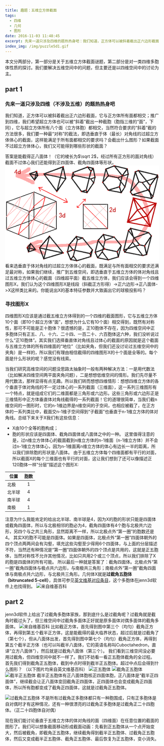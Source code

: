 ```yaml
---
title: 趣题：五维立方体截面
tags:
  - 四维
  - 几何
  - 图形
date: 2016-11-03 11:48:45
excerpt: 先来一道只涉及四维的题热热身吧：我们知道，正方体可以被斜着截出正六边形截面，它与正方体所有面都相交；推广到四维，某个斜着的截胞与超立方体所有八个胞都相交，选垂直于体（最长）对角线的过超立方体体心的截面，会截出什么图形？如果截面不过超立方体体心，我们又可能得到哪些形状的截面？
index_img: /img/puzzle5d1.gif
---
```


本文分两部分，第一部分是关于五维立方体截面谜题，第二部分是对一类四维多胞体性质的探讨。我们要解决五维空间中的问题，但主要还是以四维空间中的讨论为主。
## part 1
### 先来一道只涉及四维（不涉及五维）的题热热身吧
我们知道，正方体可以被斜着截出正六边形截面，它与正方体所有面都相交；推广到四维，我们希望超立方体也可以被“斜着”截出一种截胞（胞指三维的“面”，下同），它与超立方体所有八个面（立方体胞）都相交，当然符合要求的“斜着”截的方法很多，我们要一种最“对称”的截法，即选垂直于体（最长）对角线的过超立方体体心的截面，这样能满足于所有面都相交的要求吗？会截出什么图形？如果截面不过超立方体体心，我们又可能得到哪些形状的截面？

<!--more-->

答案是能截得正八面体！（它的棱长为$\sqrt 2$，经过所有正方形的面对角线）截面不过体心我们还能得到正四面体、截角四面体等形状。
![](/img/puzzle5d1.gif)
看来选垂直于体对角线的过超立方体体心的截面，既满足与所有面相交的要求还满足最对称，如果我们继续，推广到五维空间，即选垂直于五维立方体的体对角线且过五维立方体体心的截面（四维超平面）截五维立方体，我们应该会得到一个四维图形X，我们认为这个四维图形X是线段（斜截正方形得）->正六边形->正八面体->X这样类比来的。你能说出X的基本特征参数并大致画出它的球极投影吗？
### 寻找图形X
四维图形X应该是通过截五维立方体得到的一个四维的截面图形，它与五维立方体10个面（即10个超立方体“面”，想想为什么它有10个面）相交得到，既然有对称性，那可不可能是正十胞体？很遗憾的是，正10胞体不存在，因为四维空间中正多胞体只有正五、八、十六、二十四、一百二十、六百胞体这六种，我们没听说过什么“正10胞体”。其实我们选择垂直体对角线且过体心的截面的原因就是这个截面与五维立方体的所有四维面的“地位”（比如夹角，但我们还没讨论过五维空间中的夹角）是一样的，所以我们有理由相信截得的四维图形X的十个面是全等的。每个面是什么形状的呢？感觉没有线索。

当我们研究高维空间的问题没思路太抽象时一般有两种解决方法：一是用代数法（比如解决四维空间两平面夹角问题），二是想想低维空间的情形。我们先尽量不用代数法，那样显得有点无趣。所以我们转而想想四维情形：想想四维立方体的各个垂直于体对角线的不一定过体心的一系列截面（三维面），这一系列三维图形有一个特点，就是组成它们的二维面都是三角形或六边形。这些三角形或六边形正是三维情形中正方体垂直体对角线截得的一系列截面！它的道理很简单，当我们截n维空间的一图形时，它的n-1维边界是n维空间的子空间，也相应被截了，在正方体的一系列类比中，截面交n-1维子空间得到“子截面”也垂直于n-1维立方体的体对角线。总结下来关于X我们有这些信息：
- X由10个全等的胞构成；
- 胞的形状应该是四面体、截角四面体或八面体之中的一种。
这里值得注意的是，过n维立方体体心的截面截到n维立方体的n-1维面（n-1维立方体）并不会过n-1维立方体体心，因为n-1维面离n维立方体的体心有边长一半的距离，所以我们排除胞的形状是八面体。
由于五维立方体每个四维面都有平行的对面，所以截面X的每个三维面也有平行的对面，这让我们想到了还可以像描述正120胞体一样“分层”描述这个图形X:

| 位置        | 胞数           |
| ------------- |:-------------:|
| 北极      | 1 |
| 北半球      | 4      |
| 南半球 | 4      |
| 南极      | 1 |

注意为什么我能肯定的给出北半球、南半球是4，因为X的胞的形状只能是四面体或截角四面体，所以与北极相邻的胞必为4，截角四面体有4个胞与北极共六边形，另四个与之共三角形，显然距离不一样，所以北极点外“第一圈”的胞数还是4。
其实X的胞不可能是四面体。如果是四面体，北极点外“第一圈”四面体朝外的四个顶点两两间会有沟壑，填充这些沟壑至少得用6个四面体，与上面的分层描述不符，当然还有种情况是“第一圈”四面体朝外的四个顶点是共用的，这就是正五胞体，当然对称性不允许其他情况，比如只共用2个或三个顶点，所以我们排除了X的胞是四面体的所有可能。
所以最后一种就是答案了：截角四面体。北极点外“第一圈”截角四面体与极点共六边形，与南极共三角形；南极点外“第一圈”截角四面体与南极点共六边形，与北极共三角形。几何体X就是**过截角五胞体（bitruncated 5-cell）**，具体可参见[英文维基对应条目](https://en.wikipedia.org/wiki/Truncated_5-cell#Bitruncated_5-cell)，这个多胞体在jenn3d软件上也找得到。
![来自维基百科](https://upload.wikimedia.org/wikipedia/commons/e/e3/Decachoron_stereographic_%28hexagon%29.png)

## part 2
jenn3d软件上给出了过截角多胞体家族，那到底什么是过截角呢？过截角就是截角时截过头了，但三维空间中过截角多面体正好就是原多面体对偶多面体的截角多面体。
![来自维基百科](https://upload.wikimedia.org/wikipedia/commons/thumb/1/16/Birectified_cube_sequence.png/823px-Birectified_cube_sequence.png)
比如截正方体，首先得到图中第三个（均匀）截角正方体，再得到第五个截半正方体，这是能截得的最大临界状态，超过后就是过截角了（第七个），但从八面体出发，首先得到图中第七个（均匀）截角正方体，再得到第五个截半正方体（也可以叫截半八面体，它的英语名称叫Cuboctahedron，直译“立方八面体”），然后就是过截角八面体（第三个）。
我们看到三维空间没必要用过截角，但四维空间中就不一样了。我们不妨看一看正五胞体截角的全过程。
首先我们得到截角正五胞体，截到中点时得到截半正五胞体。超过中点后会得到什么图形？
（以下图片均来自英文维基百科）
![正五胞体](https://upload.wikimedia.org/wikipedia/commons/thumb/5/5a/Schlegel_wireframe_5-cell.png/800px-Schlegel_wireframe_5-cell.png)
![截角正五胞体](https://upload.wikimedia.org/wikipedia/commons/thumb/6/6b/Schlegel_half-solid_truncated_pentachoron.png/800px-Schlegel_half-solid_truncated_pentachoron.png)
![截半正五胞体](https://upload.wikimedia.org/wikipedia/commons/thumb/0/01/Schlegel_half-solid_rectified_5-cell.png/800px-Schlegel_half-solid_rectified_5-cell.png)
截半正五胞体有正八面体胞核正四面体胞，正八面体是“截半正四面体”，继续截会让正八面体变回截角正四面体，正四面体也会变成截角正四面体，所以所有胞都变成了截角正四面体，这就是过截角正五胞体。

![过截角正五胞体](https://upload.wikimedia.org/wikipedia/commons/thumb/9/9b/Schlegel_half-solid_bitruncated_5-cell.png/800px-Schlegel_half-solid_bitruncated_5-cell.png)
不是所有过截角正多胞体都只有一种胞围成，只有正多胞体是自对偶时才有这种情况，还有一种很漂亮的过截角正多胞体是过截角正二十四胞体。（正二十四胞体自对偶）

现在我们能讨论垂直于五维立方体的体对角线的面（四维面）在任意位置的截面的图形了。我们可以想象截面移动形成截面动画：先看到正五胞体从一个点开始变大，然后被截角，即截角正五胞体，继续截角得到截半正五胞体、过截角正五胞体，然后又变成截半正五胞体、截角正五胞体、最后恢复为正五胞体，变小消失。


